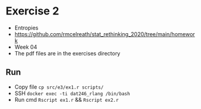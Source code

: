 # Exercise 2

- Entropies
- <https://github.com/rmcelreath/stat_rethinking_2020/tree/main/homework>
- Week 04
- The pdf files are in the exercises directory

## Run

- Copy file `cp src/e3/ex1.r scripts/`
- SSH `docker exec -ti dat246_rlang /bin/bash`
- Run cmd `Rscript ex1.r` && `Rscript ex2.r`
  